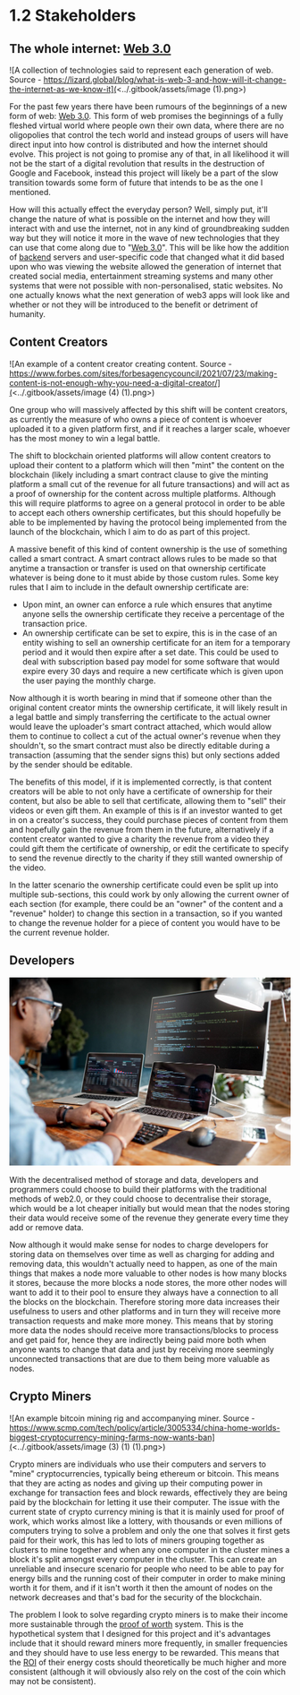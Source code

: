 # 1.2 Stakeholders

## The whole internet: [Web 3.0](../terminology.md#web-3.0)

![A collection of technologies said to represent each generation of web. Source - https://lizard.global/blog/what-is-web-3-and-how-will-it-change-the-internet-as-we-know-it](<../.gitbook/assets/image (1).png>)

For the past few years there have been rumours of the beginnings of a new form of web: [Web 3.0](../terminology.md#web-3.0). This form of web promises the beginnings of a fully fleshed virtual world where people own their own data, where there are no oligopolies that control the tech world and instead groups of users will have direct input into how control is distributed and how the internet should evolve. This project is not going to promise any of that, in all likelihood it will not be the start of a digital revolution that results in the destruction of Google and Facebook, instead this project will likely be a part of the slow transition towards some form of future that intends to be as the one I mentioned.

How will this actually effect the everyday person? Well, simply put, it'll change the nature of what is possible on the internet and how they will interact with and use the internet, not in any kind of groundbreaking sudden way but they will notice it more in the wave of new technologies that they can use that come along due to "[Web 3.0](../terminology.md#web-3.0)". This will be like how the addition of [backend](../terminology.md#backend-server) servers and user-specific code that changed what it did based upon who was viewing the website allowed the generation of internet that created social media, entertainment streaming systems and many other systems that were not possible with non-personalised, static websites. No one actually knows what the next generation of web3 apps will look like and whether or not they will be introduced to the benefit or detriment of humanity.

## Content Creators

![An example of a content creator creating content. Source - https://www.forbes.com/sites/forbesagencycouncil/2021/07/23/making-content-is-not-enough-why-you-need-a-digital-creator/](<../.gitbook/assets/image (4) (1).png>)

One group who will massively affected by this shift will be content creators, as currently the measure of who owns a piece of content is whoever uploaded it to a given platform first, and if it reaches a larger scale, whoever has the most money to win a legal battle.

The shift to blockchain oriented platforms will allow content creators to upload their content to a platform which will then "mint" the content on the blockchain (likely including a smart contract clause to give the minting platform a small cut of the revenue for all future transactions) and will act as a proof of ownership for the content across multiple platforms. Although this will require platforms to agree on a general protocol in order to be able to accept each others ownership certificates, but this should hopefully be able to be implemented by having the protocol being implemented from the launch of the blockchain, which I aim to do as part of this project.

A massive benefit of this kind of content ownership is the use of something called a smart contract. A smart contract allows rules to be made so that anytime a transaction or transfer is used on that ownership certificate whatever is being done to it must abide by those custom rules. Some key rules that I aim to include in the default ownership certificate are:&#x20;

* Upon mint, an owner can enforce a rule which ensures that anytime anyone sells the ownership certificate they receive a percentage of the transaction price.
* An ownership certificate can be set to expire, this is in the case of an entity wishing to sell an ownership certificate for an item for a temporary period and it would then expire after a set date. This could be used to deal with subscription based pay model for some software that would expire every 30 days and require a new certificate which is given upon the user paying the monthly charge.

Now although it is worth bearing in mind that if someone other than the original content creator mints the ownership certificate, it will likely result in a legal battle and simply transferring the certificate to the actual owner would leave the uploader's smart contract attached, which would allow them to continue to collect a cut of the actual owner's revenue when they shouldn't, so the smart contract must also be directly editable during a transaction (assuming that the sender signs this) but only sections added by the sender should be editable.

The benefits of this model, if it is implemented correctly, is that content creators will be able to not only have a certificate of ownership for their content, but also be able to sell that certificate, allowing them to "sell" their videos or even gift them. An example of this is if an investor wanted to get in on a creator's success, they could purchase pieces of content from them and hopefully gain the revenue from them in the future, alternatively if a content creator wanted to give a charity the revenue from a video they could gift them the certificate of ownership, or edit the certificate to specify to send the revenue directly to the charity if they still wanted ownership of the video.

In the latter scenario the ownership certificate could even be split up into multiple sub-sections, this could work by only allowing the current owner of each section (for example, there could be an "owner" of the content and a "revenue" holder) to change this section in a transaction, so if you wanted to change the revenue holder for a piece of content you would have to be the current revenue holder.

## Developers

![Average Developer](<../.gitbook/assets/image (2) (1).png>)

With the decentralised method of storage and data, developers and programmers could choose to build their platforms with the traditional methods of web2.0, or they could choose to decentralise their storage, which would be a lot cheaper initially but would mean that the nodes storing their data would receive some of the revenue they generate every time they add or remove data.

Now although it would make sense for nodes to charge developers for storing data on themselves over time as well as charging for adding and removing data, this wouldn't actually need to happen, as one of the main things that makes a node more valuable to other nodes is how many blocks it stores, because the more blocks a node stores, the more other nodes will want to add it to their pool to ensure they always have a connection to all the blocks on the blockchain. Therefore storing more data increases their usefulness to users and other platforms and in turn they will receive more transaction requests and make more money. This means that by storing more data the nodes should receive more transactions/blocks to process and get paid for, hence they are indirectly being paid more both when anyone wants to change that data and just by receiving more seemingly unconnected transactions that are due to them being more valuable as nodes.

## Crypto Miners

![An example bitcoin mining rig and accompanying miner. Source - https://www.scmp.com/tech/policy/article/3005334/china-home-worlds-biggest-cryptocurrency-mining-farms-now-wants-ban](<../.gitbook/assets/image (3) (1) (1).png>)

Crypto miners are individuals who use their computers and servers to "mine" cryptocurrencies, typically being ethereum or bitcoin. This means that they are acting as nodes and giving up their computing power in exchange for transaction fees and block rewards, effectively they are being paid by the blockchain for letting it use their computer. The issue with the current state of crypto currency mining is that it is mainly used for proof of work, which works almost like a lottery, with thousands or even millions of computers trying to solve a problem and only the one that solves it first gets paid for their work, this has led to lots of miners grouping together as clusters to mine together and when any one computer in the cluster mines a block it's split amongst every computer in the cluster. This can create an unreliable and insecure scenario for people who need to be able to pay for energy bills and the running cost of their computer in order to make mining worth it for them, and if it isn't worth it then the amount of nodes on the network decreases and that's bad for the security of the blockchain.

The problem I look to solve regarding crypto miners is to make their income more sustainable through the [proof of worth](../analysis/1.4a-features-of-the-proposed-solution/proof-of-worth-the-bullet-point-summary..md) system. This is the hypothetical system that I designed for this project and it's advantages include that it should reward miners more frequently, in smaller frequencies and they should have to use less energy to be rewarded. This means that the [ROI](../terminology.md#roi) of their energy costs should theoretically be much higher and more consistent (although it will obviously also rely on the cost of the coin which may not be consistent).
